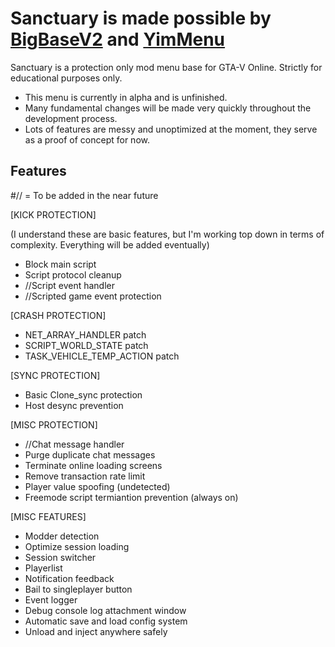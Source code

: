 # Sanctuary is made possible by [BigBaseV2](https://github.com/Pocakking/BigBaseV2) and [YimMenu](https://github.com/Yimura/YimMenu)
Sanctuary is a protection only mod menu base for GTA-V Online.
Strictly for educational purposes only.

* This menu is currently in alpha and is unfinished. 
* Many fundamental changes will be made very quickly throughout the development process.
* Lots of features are messy and unoptimized at the moment,
they serve as a proof of concept for now.

## Features
#// = To be added in the near future

[KICK PROTECTION]

 (I understand these are basic features, but I'm working top down in terms of complexity. Everything will be added eventually)

* Block main script
* Script protocol cleanup
* //Script event handler
* //Scripted game event protection

[CRASH PROTECTION]

* NET_ARRAY_HANDLER patch
* SCRIPT_WORLD_STATE patch
* TASK_VEHICLE_TEMP_ACTION patch

[SYNC PROTECTION]

* Basic Clone_sync protection
* Host desync prevention

[MISC PROTECTION]

* //Chat message handler
* Purge duplicate chat messages
* Terminate online loading screens
* Remove transaction rate limit
* Player value spoofing (undetected)
* Freemode script termiantion prevention (always on)

[MISC FEATURES]

* Modder detection
* Optimize session loading
* Session switcher
* Playerlist
* Notification feedback
* Bail to singleplayer button
* Event logger
* Debug console log attachment window
* Automatic save and load config system
* Unload and inject anywhere safely
